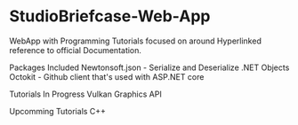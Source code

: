# StudioBriefcase-Web-App
WebApp with Programming Tutorials focused on around Hyperlinked reference to official Documentation.

Packages Included
Newtonsoft.json - Serialize and Deserialize .NET Objects
Octokit - Github client that's used with ASP.NET core

Tutorials In Progress
Vulkan Graphics API

Upcomming Tutorials
C++
